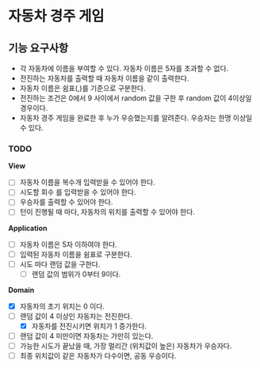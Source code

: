 # 자동차 경주 게임

## 기능 요구사항
- 각 자동차에 이름을 부여할 수 있다. 자동차 이름은 5자를 초과할 수 없다.  
- 전진하는 자동차를 출력할 때 자동차 이름을 같이 출력한다.
- 자동차 이름은 쉼표(,)를 기준으로 구분한다.
- 전진하는 조건은 0에서 9 사이에서 random 값을 구한 후 random 값이 4이상일 경우이다.
- 자동차 경주 게임을 완료한 후 누가 우승했는지를 알려준다. 우승자는 한명 이상일 수 있다.

### TODO
**View**
- [ ] 자동차 이름을 복수개 입력받을 수 있어야 한다.
- [ ] 시도할 회수 를 입력받을 수 있어야 한다.
- [ ] 우승자를 출력할 수 있어야 한다.
- [ ] 턴이 진행될 때 마다, 자동차의 위치를 출력할 수 있어야 한다.

**Application**
- [ ] 자동차 이름은 5자 이하여야 한다.
- [ ] 입력된 자동차 이름을 쉼표로 구분한다.
- [ ] 시도 마다 랜덤 값을 구한다.
  - [ ] 랜덤 값의 범위가 0부터 9이다.

**Domain**
- [x] 자동차의 초기 위치는 0 이다.
- [ ] 랜덤 값이 4 이상인 자동차는 전진한다.
  - [x] 자동차를 전진시키면 위치가 1 증가한다.   
- [ ] 랜덤 값이 4 미만이면 자동차는 가만히 있는다.
- [ ] 가능한 시도가 끝났을 때, 가장 멀리간 (위치값이 높은) 자동차가 우승자다.
- [ ] 최종 위치값이 같은 자동차가 다수이면, 공동 우승이다.
